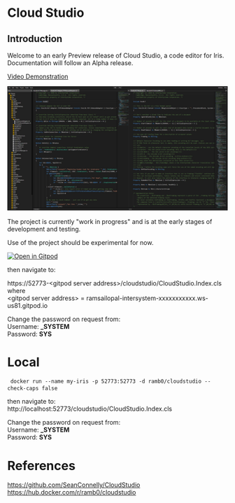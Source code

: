 # Cloud Studio

## Introduction

Welcome to an early Preview release of Cloud Studio, a code editor for Iris. Documentation will follow an Alpha release.

[Video Demonstration](https://www.youtube.com/watch?v=Am6QAvrPPPg)

![Cloud Studio Demonstration](./npc/Screeshot.jpg)

The project is currently "work in progress" and is at the early stages of development and testing.

Use of the project should be experimental for now.



[![Open in Gitpod](https://gitpod.io/button/open-in-gitpod.svg)](https://gitpod.io/#https://github.com/RamSailopal/Intersystems-CloudStudio) 

then navigate to:

https://52773-<gitpod server address\>/cloudstudio/CloudStudio.Index.cls  
where  
\<gitpod server address\> = ramsailopal-intersystem-xxxxxxxxxxx.ws-us81.gitpod.io  

Change the password on request from:  
Username: **_SYSTEM**  
Password: **SYS**  

# Local

     docker run --name my-iris -p 52773:52773 -d ramb0/cloudstudio --check-caps false
then navigate to:  
http://localhost:52773/cloudstudio/CloudStudio.Index.cls

Change the password on request from:  
Username: **_SYSTEM**  
Password: **SYS**  

# References  
https://github.com/SeanConnelly/CloudStudio  
https://hub.docker.com/r/ramb0/cloudstudio
